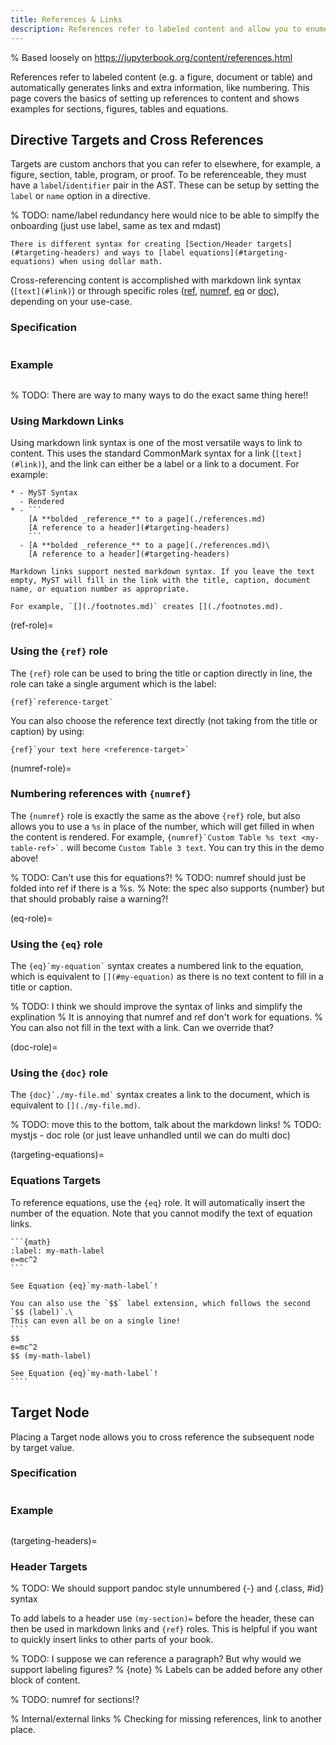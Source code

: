 ```yaml
---
title: References & Links
description: References refer to labeled content and allow you to enumerate figures, tables, code, and headers.
---
```


% Based loosely on https://jupyterbook.org/content/references.html

References refer to labeled content (e.g. a figure, document or table) and automatically generates links and extra information, like numbering. This page covers the basics of setting up references to content and shows examples for sections, figures, tables and equations.


## Directive Targets and Cross References

Targets are custom anchors that you can refer to elsewhere, for example, a figure, section, table, program, or proof. To be referenceable, they must have a `label`/`identifier` pair in the AST. These can be setup by setting the `label` or `name` option in a directive.

% TODO: name/label redundancy here would nice to be able to simplfy the onboarding (just use label, same as tex and mdast)

```{note}
There is different syntax for creating [Section/Header targets](#targeting-headers) and ways to [label equations](#targeting-equations) when using dollar math.
```

Cross-referencing content is accomplished with markdown link syntax (`[text](#link)`) or through specific roles ([ref](#ref-role), [numref](#numref-role), [eq](#eq-role) or [doc](#doc-role)), depending on your use-case.

### Specification

```{include} ../nodes/crossreference.md

```

### Example

```{include} ../examples/crossreference.md

```

% TODO: There are way to many ways to do the exact same thing here!!

### Using Markdown Links

Using markdown link syntax is one of the most versatile ways to link to content. This uses the standard CommonMark syntax for a link (`[text](#link)`), and the link can either be a label or a link to a document. For example:

````{list-table}
* - MyST Syntax
  - Rendered
* - ```
    [A **bolded _reference_** to a page](./references.md)
    [A reference to a header](#targeting-headers)
    ```
  - [A **bolded _reference_** to a page](./references.md)\
    [A reference to a header](#targeting-headers)
````

```{note}
Markdown links support nested markdown syntax. If you leave the text empty, MyST will fill in the link with the title, caption, document name, or equation number as appropriate.

For example, `[](./footnotes.md)` creates [](./footnotes.md).
```

(ref-role)=

### Using the `{ref}` role

The `{ref}` role can be used to bring the title or caption directly in line, the role can take a single argument which is the label:

```
{ref}`reference-target`
```

You can also choose the reference text directly (not taking from the title or caption) by using:

```
{ref}`your text here <reference-target>`
```

(numref-role)=

### Numbering references with `{numref}`

The `{numref}` role is exactly the same as the above `{ref}` role, but also allows you to use a `%s` in place of the number, which will get filled in when the content is rendered. For example, `` {numref}`Custom Table %s text <my-table-ref>`. `` will become `Custom Table 3 text`. You can try this in the demo above!

% TODO: Can't use this for equations?!
% TODO: numref should just be folded into ref if there is a %s.
% Note: the spec also supports {number} but that should probably raise a warning?!

(eq-role)=

### Using the `{eq}` role

The `` {eq}`my-equation` `` syntax creates a numbered link to the equation, which is equivalent to `[](#my-equation)` as there is no text content to fill in a title or caption.

% TODO: I think we should improve the syntax of links and simplify the explination
% It is annoying that numref and ref don't work for equations.
% You can also not fill in the text with a link. Can we override that?

(doc-role)=

### Using the `{doc}` role

The `` {doc}`./my-file.md` `` syntax creates a link to the document, which is equivalent to `[](./my-file.md)`.

% TODO: move this to the bottom, talk about the markdown links!
% TODO: mystjs - doc role (or just leave unhandled until we can do multi doc)



(targeting-equations)=

### Equations Targets

To reference equations, use the `{eq}` role. It will automatically insert the number of the equation. Note that you cannot modify the text of equation links.

````
```{math}
:label: my-math-label
e=mc^2
```

See Equation {eq}`my-math-label`!
````

`````{tip}
You can also use the `$$` label extension, which follows the second `$$ (label)`.\
This can even all be on a single line!
````
$$
e=mc^2
$$ (my-math-label)

See Equation {eq}`my-math-label`!
````
`````

## Target Node

Placing a Target node allows you to cross reference the subsequent node by target value.

### Specification

```{include} ../nodes/target.md

```

### Example

```{include} ../examples/target.md

```

(targeting-headers)=

### Header Targets

% TODO: We should support pandoc style unnumbered {-} and {.class, #id} syntax

To add labels to a header use `(my-section)=` before the header, these can then be used in markdown links and `{ref}` roles. This is helpful if you want to quickly insert links to other parts of your book.

% TODO: I suppose we can reference a paragraph? But why would we support labeling figures?
% {note} % Labels can be added before any other block of content.

% TODO: numref for sections!?

% Internal/external links
% Checking for missing references, link to another place.
